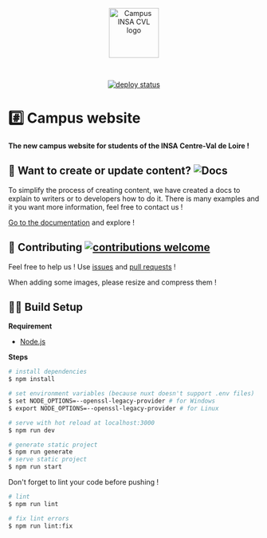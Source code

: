 <p align="center"><img src="./static/icon.png" alt="Campus INSA CVL logo" align="center" width="100px"></p><br/>
<p align="center">
  <a href="https://app.netlify.com/sites/vigorous-albattani-b37c0e/deploys">
    <img src="https://api.netlify.com/api/v1/badges/f30d7dfc-29d9-475d-a0d3-b7b3ac0f71f6/deploy-status" alt="deploy status" />
  </a>
</p>

# #️⃣ Campus website

**The new campus website for students of the INSA Centre-Val de Loire !**

## 📝 Want to create or update content? ![Docs](https://github.com/Campus-INSA-CVL/campus-website/workflows/Docs/badge.svg)

To simplify the process of creating content, we have created a docs to explain
to writers or to developers how to do it. There is many examples and it you want
more information, feel free to contact us !

[Go to the documentation](https://campus-insa-cvl.github.io/campus-website/) and
explore !

## 👋 Contributing [![contributions welcome](https://img.shields.io/badge/contributions-welcome-brightgreen.svg?style=flat)](https://github.com/Campus-INSA-CVL/tutorinsa-server/issues)

Feel free to help us ! Use
[issues](https://github.com/Campus-INSA-CVL/campus-website/issues) and
[pull requests](https://github.com/Campus-INSA-CVL/campus-website/pulls) !

When adding some images, please resize and compress them !

## 👩‍💻 Build Setup

**Requirement**

- [Node.js](https://nodejs.org/en/)

**Steps**

```bash
# install dependencies
$ npm install

# set environment variables (because nuxt doesn't support .env files)
$ set NODE_OPTIONS=--openssl-legacy-provider # for Windows
$ export NODE_OPTIONS=--openssl-legacy-provider # for Linux

# serve with hot reload at localhost:3000
$ npm run dev

# generate static project
$ npm run generate
# serve static project
$ npm run start
```

Don't forget to lint your code before pushing !

```bash
# lint
$ npm run lint

# fix lint errors
$ npm run lint:fix
```
